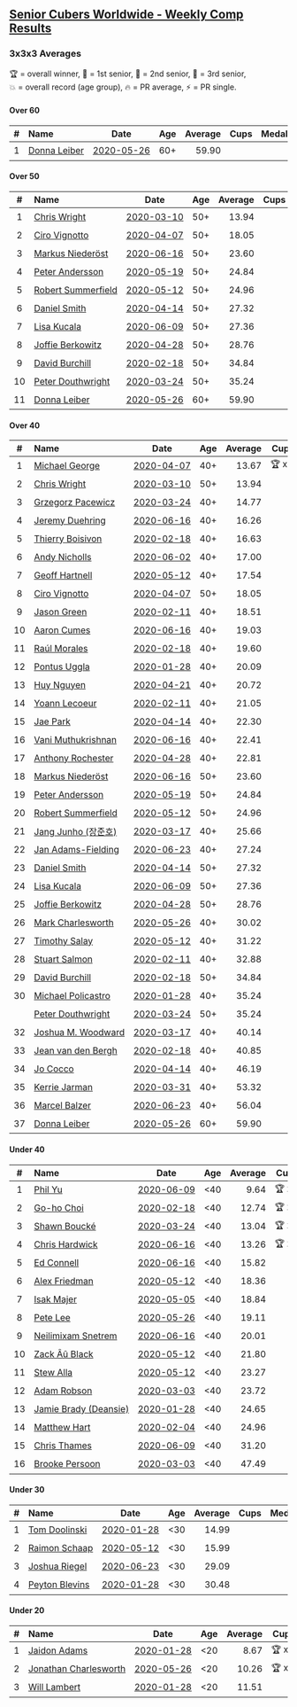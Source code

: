 <style>table {white-space: nowrap;}</style>

## [Senior Cubers Worldwide - Weekly Comp Results](/scw-comp/results/)
### 3x3x3 Averages

<span style="white-space: nowrap;">🏆 = overall winner</span>, <span style="white-space: nowrap;">🥇 = 1st senior</span>, <span style="white-space: nowrap;">🥈 = 2nd senior</span>, <span style="white-space: nowrap;">🥉 = 3rd senior</span>, <span style="white-space: nowrap;">💥 = overall record (age group)</span>, <span style="white-space: nowrap;">🔥 = PR average</span>, <span style="white-space: nowrap;">⚡ = PR single</span>.

#### Over 60

| # | Name | Date | Age | Average | Cups | Medals | Achievements | Video |
| :--: | :-- | :--: | :--: | --: | :--: | :-- | :-- | :-- |
| 1 | [Donna Leiber](../../persons/donna_leiber/333.md) | [2020-05-26](2020-05-26.md) | 60+ | 59.90 |  |  | 💥 x 1, 🔥 x 1, ⚡ x 1 | [Link](https://www.facebook.com/events/688407551989463/permalink/690851241745094/) |

#### Over 50

| # | Name | Date | Age | Average | Cups | Medals | Achievements | Video |
| :--: | :-- | :--: | :--: | --: | :--: | :-- | :-- | :-- |
| 1 | [Chris Wright](../../persons/chris_wright/333.md) | [2020-03-10](2020-03-10.md) | 50+ | 13.94 |  | 🥇 x 5, 🥈 x 3 | 💥 x 4, 🔥 x 3, ⚡ x 3 | [Link](https://www.facebook.com/events/164742401163863/permalink/166336147671155/) |
| 2 | [Ciro Vignotto](../../persons/ciro_vignotto/333.md) | [2020-04-07](2020-04-07.md) | 50+ | 18.05 |  | 🥉 x 3 | 🔥 x 2, ⚡ x 3 | [Link](https://www.facebook.com/events/510082903229069/permalink/510196029884423/) |
| 3 | [Markus Niederöst](../../persons/markus_niederost/333.md) | [2020-06-16](2020-06-16.md) | 50+ | 23.60 |  |  | 🔥 x 1, ⚡ x 1 | [Link](https://www.facebook.com/events/604103587178706/permalink/608563256732739/) |
| 4 | [Peter Andersson](../../persons/peter_andersson/333.md) | [2020-05-19](2020-05-19.md) | 50+ | 24.84 |  |  | 🔥 x 3, ⚡ x 3 | [Link](https://www.facebook.com/events/1880761498725633/permalink/1884791511655965/) |
| 5 | [Robert Summerfield](../../persons/robert_summerfield/333.md) | [2020-05-12](2020-05-12.md) | 50+ | 24.96 |  |  | 🔥 x 7, ⚡ x 5 | [Link](https://www.facebook.com/events/546188069600739/permalink/550267339192812/) |
| 6 | [Daniel Smith](../../persons/daniel_smith/333.md) | [2020-04-14](2020-04-14.md) | 50+ | 27.32 |  |  | 💥 x 2, 🔥 x 4, ⚡ x 8 | [Link](https://www.facebook.com/events/982619255468618/permalink/987007658363111/) |
| 7 | [Lisa Kucala](../../persons/lisa_kucala/333.md) | [2020-06-09](2020-06-09.md) | 50+ | 27.36 |  |  | 🔥 x 4, ⚡ x 4 | [Link](https://www.facebook.com/events/903549840109576/permalink/908241452973748/) |
| 8 | [Joffie Berkowitz](../../persons/joffie_berkowitz/333.md) | [2020-04-28](2020-04-28.md) | 50+ | 28.76 |  |  | 🔥 x 6, ⚡ x 3 | [Link](https://www.facebook.com/events/535188653858103/permalink/538649213512047/) |
| 9 | [David Burchill](../../persons/david_burchill/333.md) | [2020-02-18](2020-02-18.md) | 50+ | 34.84 |  |  | 🔥 x 3, ⚡ x 4 | [Link](https://www.facebook.com/events/2558750947697073/permalink/2563602730545228/) |
| 10 | [Peter Douthwright](../../persons/peter_douthwright/333.md) | [2020-03-24](2020-03-24.md) | 50+ | 35.24 |  |  | 🔥 x 5, ⚡ x 3 | [Link](https://www.facebook.com/events/524456301543611/permalink/526144678041440/) |
| 11 | [Donna Leiber](../../persons/donna_leiber/333.md) | [2020-05-26](2020-05-26.md) | 60+ | 59.90 |  |  | 💥 x 1, 🔥 x 1, ⚡ x 1 | [Link](https://www.facebook.com/events/688407551989463/permalink/690851241745094/) |

#### Over 40

| # | Name | Date | Age | Average | Cups | Medals | Achievements | Video |
| :--: | :-- | :--: | :--: | --: | :--: | :-- | :-- | :-- |
| 1 | [Michael George](../../persons/michael_george/333.md) | [2020-04-07](2020-04-07.md) | 40+ | 13.67 | 🏆 x 5 | 🥇 x 17, 🥈 x 4 | 💥 x 5, 🔥 x 5, ⚡ x 3 | [Link](https://www.facebook.com/events/510082903229069/permalink/514413202796039/) |
| 2 | [Chris Wright](../../persons/chris_wright/333.md) | [2020-03-10](2020-03-10.md) | 50+ | 13.94 |  | 🥇 x 5, 🥈 x 3 | 💥 x 4, 🔥 x 3, ⚡ x 3 | [Link](https://www.facebook.com/events/164742401163863/permalink/166336147671155/) |
| 3 | [Grzegorz Pacewicz](../../persons/grzegorz_pacewicz/333.md) | [2020-03-24](2020-03-24.md) | 40+ | 14.77 |  | 🥈 x 8, 🥉 x 3 | 🔥 x 3, ⚡ x 1 | [Link](https://www.facebook.com/events/524456301543611/permalink/527399597915948/) |
| 4 | [Jeremy Duehring](../../persons/jeremy_duehring/333.md) | [2020-06-16](2020-06-16.md) | 40+ | 16.26 |  | 🥈 x 2, 🥉 x 3 | 🔥 x 6, ⚡ x 3 | [Link](https://www.facebook.com/jeremy.duehring/videos/10160134838122846/) |
| 5 | [Thierry Boisivon](../../persons/thierry_boisivon/333.md) | [2020-02-18](2020-02-18.md) | 40+ | 16.63 |  | 🥈 x 1, 🥉 x 4 | 🔥 x 2, ⚡ x 5 | [Link](https://www.facebook.com/events/2558750947697073/permalink/2561495007422667/) |
| 6 | [Andy Nicholls](../../persons/andy_nicholls/333.md) | [2020-06-02](2020-06-02.md) | 40+ | 17.00 |  | 🥈 x 2, 🥉 x 4 | 🔥 x 4, ⚡ x 3 | [Link](https://www.facebook.com/events/3373950429496747/permalink/3374543089437481/) |
| 7 | [Geoff Hartnell](../../persons/geoff_hartnell/333.md) | [2020-05-12](2020-05-12.md) | 40+ | 17.54 |  | 🥈 x 2, 🥉 x 5 | 🔥 x 7, ⚡ x 4 | [Link](https://www.facebook.com/events/546188069600739/permalink/548661302686749/) |
| 8 | [Ciro Vignotto](../../persons/ciro_vignotto/333.md) | [2020-04-07](2020-04-07.md) | 50+ | 18.05 |  | 🥉 x 3 | 🔥 x 2, ⚡ x 3 | [Link](https://www.facebook.com/events/510082903229069/permalink/510196029884423/) |
| 9 | [Jason Green](../../persons/jason_green/333.md) | [2020-02-11](2020-02-11.md) | 40+ | 18.51 |  |  | 🔥 x 1, ⚡ x 1 | [Link](https://www.facebook.com/events/616423959107229/permalink/621424961940462/) |
| 10 | [Aaron Cumes](../../persons/aaron_cumes/333.md) | [2020-06-16](2020-06-16.md) | 40+ | 19.03 |  |  | 🔥 x 6, ⚡ x 4 | [Link](https://www.facebook.com/events/604103587178706/permalink/604168720505526/) |
| 11 | [Raúl Morales](../../persons/raul_morales/333.md) | [2020-02-18](2020-02-18.md) | 40+ | 19.60 |  |  | 🔥 x 1, ⚡ x 1 | |
| 12 | [Pontus Uggla](../../persons/pontus_uggla/333.md) | [2020-01-28](2020-01-28.md) | 40+ | 20.09 |  |  | 🔥 x 1, ⚡ x 1 | [Link](https://www.facebook.com/pontusuggla/videos/10156642116836576/) |
| 13 | [Huy Nguyen](../../persons/huy_nguyen/333.md) | [2020-04-21](2020-04-21.md) | 40+ | 20.72 |  |  | 🔥 x 3, ⚡ x 4 | [Link](https://www.facebook.com/events/880278499062375/permalink/881358878954337/) |
| 14 | [Yoann Lecoeur](../../persons/yoann_lecoeur/333.md) | [2020-02-11](2020-02-11.md) | 40+ | 21.05 |  |  | 🔥 x 1, ⚡ x 3 | [Link](https://www.facebook.com/events/616423959107229/permalink/616850075731284/) |
| 15 | [Jae Park](../../persons/jae_park/333.md) | [2020-04-14](2020-04-14.md) | 40+ | 22.30 |  |  | 🔥 x 5, ⚡ x 4 | [Link](https://www.facebook.com/events/982619255468618/permalink/985441481853062/) |
| 16 | [Vani Muthukrishnan](../../persons/vani_muthukrishnan/333.md) | [2020-06-16](2020-06-16.md) | 40+ | 22.41 |  |  | 🔥 x 1, ⚡ x 1 | [Link](https://www.facebook.com/events/604103587178706/permalink/605501480372250/) |
| 17 | [Anthony Rochester](../../persons/anthony_rochester/333.md) | [2020-04-28](2020-04-28.md) | 40+ | 22.81 |  |  | 🔥 x 2, ⚡ x 3 | [Link](https://www.facebook.com/events/535188653858103/permalink/535216167188685/) |
| 18 | [Markus Niederöst](../../persons/markus_niederost/333.md) | [2020-06-16](2020-06-16.md) | 50+ | 23.60 |  |  | 🔥 x 1, ⚡ x 1 | [Link](https://www.facebook.com/events/604103587178706/permalink/608563256732739/) |
| 19 | [Peter Andersson](../../persons/peter_andersson/333.md) | [2020-05-19](2020-05-19.md) | 50+ | 24.84 |  |  | 🔥 x 3, ⚡ x 3 | [Link](https://www.facebook.com/events/1880761498725633/permalink/1884791511655965/) |
| 20 | [Robert Summerfield](../../persons/robert_summerfield/333.md) | [2020-05-12](2020-05-12.md) | 50+ | 24.96 |  |  | 🔥 x 7, ⚡ x 5 | [Link](https://www.facebook.com/events/546188069600739/permalink/550267339192812/) |
| 21 | [Jang Junho (장준호)](../../persons/jang_junho/333.md) | [2020-03-17](2020-03-17.md) | 40+ | 25.66 |  |  | 🔥 x 4, ⚡ x 2 | [Link](https://www.facebook.com/events/280686576235146/permalink/281744432796027/) |
| 22 | [Jan Adams-Fielding](../../persons/jan_adams_fielding/333.md) | [2020-06-23](2020-06-23.md) | 40+ | 27.24 |  |  | 🔥 x 10, ⚡ x 7 | [Link](https://www.facebook.com/jan.adamsfielding/videos/10157164613566889/) |
| 23 | [Daniel Smith](../../persons/daniel_smith/333.md) | [2020-04-14](2020-04-14.md) | 50+ | 27.32 |  |  | 💥 x 2, 🔥 x 4, ⚡ x 8 | [Link](https://www.facebook.com/events/982619255468618/permalink/987007658363111/) |
| 24 | [Lisa Kucala](../../persons/lisa_kucala/333.md) | [2020-06-09](2020-06-09.md) | 50+ | 27.36 |  |  | 🔥 x 4, ⚡ x 4 | [Link](https://www.facebook.com/events/903549840109576/permalink/908241452973748/) |
| 25 | [Joffie Berkowitz](../../persons/joffie_berkowitz/333.md) | [2020-04-28](2020-04-28.md) | 50+ | 28.76 |  |  | 🔥 x 6, ⚡ x 3 | [Link](https://www.facebook.com/events/535188653858103/permalink/538649213512047/) |
| 26 | [Mark Charlesworth](../../persons/mark_charlesworth/333.md) | [2020-05-26](2020-05-26.md) | 40+ | 30.02 |  |  | 🔥 x 2, ⚡ x 2 | [Link](https://www.facebook.com/events/688407551989463/permalink/690761785087373/) |
| 27 | [Timothy Salay](../../persons/timothy_salay/333.md) | [2020-05-12](2020-05-12.md) | 40+ | 31.22 |  |  | 🔥 x 3, ⚡ x 4 | [Link](https://www.facebook.com/BigTSpot/videos/10215971290226347/) |
| 28 | [Stuart Salmon](../../persons/stuart_salmon/333.md) | [2020-02-11](2020-02-11.md) | 40+ | 32.88 |  |  | 🔥 x 1, ⚡ x 1 | [Link](https://www.facebook.com/events/616423959107229/permalink/621286958620929/) |
| 29 | [David Burchill](../../persons/david_burchill/333.md) | [2020-02-18](2020-02-18.md) | 50+ | 34.84 |  |  | 🔥 x 3, ⚡ x 4 | [Link](https://www.facebook.com/events/2558750947697073/permalink/2563602730545228/) |
| 30 | [Michael Policastro](../../persons/michael_policastro/333.md) | [2020-01-28](2020-01-28.md) | 40+ | 35.24 |  |  | 🔥 x 1, ⚡ x 1 | [Link](https://www.facebook.com/100008831955388/videos/2261201300850913/) |
| | [Peter Douthwright](../../persons/peter_douthwright/333.md) | [2020-03-24](2020-03-24.md) | 50+ | 35.24 |  |  | 🔥 x 5, ⚡ x 3 | [Link](https://www.facebook.com/events/524456301543611/permalink/526144678041440/) |
| 32 | [Joshua M. Woodward](../../persons/joshua_m_woodward/333.md) | [2020-03-17](2020-03-17.md) | 40+ | 40.14 |  |  | 🔥 x 3, ⚡ x 2 | [Link](https://www.facebook.com/events/280686576235146/permalink/281264172844053/) |
| 33 | [Jean van den Bergh](../../persons/jean_van_den_bergh/333.md) | [2020-02-18](2020-02-18.md) | 40+ | 40.85 |  |  | 🔥 x 1, ⚡ x 1 | [Link](https://www.facebook.com/events/2558750947697073/permalink/2564174693821365/) |
| 34 | [Jo Cocco](../../persons/jo_cocco/333.md) | [2020-04-14](2020-04-14.md) | 40+ | 46.19 |  |  | 🔥 x 5, ⚡ x 4 | [Link](https://www.facebook.com/events/982619255468618/permalink/986912875039256/) |
| 35 | [Kerrie Jarman](../../persons/kerrie_jarman/333.md) | [2020-03-31](2020-03-31.md) | 40+ | 53.32 |  |  | 🔥 x 1, ⚡ x 1 | [Link](https://www.facebook.com/events/207898257161923/permalink/210424193575996/) |
| 36 | [Marcel Balzer](../../persons/marcel_balzer/333.md) | [2020-06-23](2020-06-23.md) | 40+ | 56.04 |  |  | 🔥 x 2, ⚡ x 2 | [Link](https://www.facebook.com/events/722150235200875/permalink/723006718448560/) |
| 37 | [Donna Leiber](../../persons/donna_leiber/333.md) | [2020-05-26](2020-05-26.md) | 60+ | 59.90 |  |  | 💥 x 1, 🔥 x 1, ⚡ x 1 | [Link](https://www.facebook.com/events/688407551989463/permalink/690851241745094/) |

#### Under 40

| # | Name | Date | Age | Average | Cups | Medals | Achievements | Video |
| :--: | :-- | :--: | :--: | --: | :--: | :-- | :-- | :-- |
| 1 | [Phil Yu](../../persons/phil_yu/333.md) | [2020-06-09](2020-06-09.md) | <40 | 9.64 | 🏆 x 1 |  | 💥 x 1, 🔥 x 1, ⚡ x 1 | [Link](https://www.facebook.com/events/903549840109576/permalink/904460240018536/) |
| 2 | [Go-ho Choi](../../persons/go_ho_choi/333.md) | [2020-02-18](2020-02-18.md) | <40 | 12.74 | 🏆 x 3 |  | 💥 x 2, 🔥 x 3, ⚡ x 3 | [Link](https://www.facebook.com/events/1618332754973681/permalink/1618631721610451/) |
| 3 | [Shawn Boucké](../../persons/shawn_boucke/333.md) | [2020-03-24](2020-03-24.md) | <40 | 13.04 | 🏆 x 9 |  | 💥 x 2, 🔥 x 4, ⚡ x 2 | [Link](https://www.facebook.com/events/524456301543611/permalink/525838088072099/) |
| 4 | [Chris Hardwick](../../persons/chris_hardwick/333.md) | [2020-06-16](2020-06-16.md) | <40 | 13.26 | 🏆 x 1 |  | 🔥 x 3, ⚡ x 3 | [Link](https://www.facebook.com/events/604103587178706/permalink/607285570193841/) |
| 5 | [Ed Connell](../../persons/ed_connell/333.md) | [2020-06-16](2020-06-16.md) | <40 | 15.82 |  |  | 🔥 x 7, ⚡ x 1 | [Link](https://www.facebook.com/events/604103587178706/permalink/607127260209672/) |
| 6 | [Alex Friedman](../../persons/alex_friedman/333.md) | [2020-05-12](2020-05-12.md) | <40 | 18.36 |  |  | 🔥 x 3, ⚡ x 3 | [Link](https://www.facebook.com/events/546188069600739/permalink/550338852518994/) |
| 7 | [Isak Majer](../../persons/isak_majer/333.md) | [2020-05-05](2020-05-05.md) | <40 | 18.84 |  |  | 🔥 x 4, ⚡ x 4 | [Link](https://www.facebook.com/events/3313106775587396/permalink/3313416688889738/) |
| 8 | [Pete Lee](../../persons/pete_lee/333.md) | [2020-05-26](2020-05-26.md) | <40 | 19.11 |  |  | 🔥 x 5, ⚡ x 3 | [Link](https://www.facebook.com/events/688407551989463/permalink/691224458374439/) |
| 9 | [Neilimixam Snetrem](../../persons/neilimixam_snetrem/333.md) | [2020-06-16](2020-06-16.md) | <40 | 20.01 |  |  | 🔥 x 1, ⚡ x 1 | [Link](https://www.facebook.com/events/604103587178706/permalink/604989420423456&ref=m_notif&notif_t=event_mall_comment/) |
| 10 | [Zack Âû Black](../../persons/zack_au_black/333.md) | [2020-05-12](2020-05-12.md) | <40 | 21.80 |  |  | 🔥 x 2, ⚡ x 2 | [Link](https://www.facebook.com/events/546188069600739/permalink/550348159184730/) |
| 11 | [Stew Alla](../../persons/stew_alla/333.md) | [2020-05-12](2020-05-12.md) | <40 | 23.27 |  |  | 🔥 x 1, ⚡ x 1 | [Link](https://www.facebook.com/events/546188069600739/permalink/550354812517398/) |
| 12 | [Adam Robson](../../persons/adam_robson/333.md) | [2020-03-03](2020-03-03.md) | <40 | 23.72 |  |  | 🔥 x 4, ⚡ x 6 | [Link](https://www.facebook.com/events/241721610185997/permalink/244428349915323/) |
| 13 | [Jamie Brady (Deansie)](../../persons/jamie_brady/333.md) | [2020-01-28](2020-01-28.md) | <40 | 24.65 |  |  | 🔥 x 1, ⚡ x 2 | [Link](https://www.facebook.com/Magnacube.askme/videos/1047021635647834/) |
| 14 | [Matthew Hart](../../persons/matthew_hart/333.md) | [2020-02-04](2020-02-04.md) | <40 | 24.96 |  |  | 🔥 x 1, ⚡ x 1 | [Link](https://www.facebook.com/bazosoft/videos/10221648844229649/) |
| 15 | [Chris Thames](../../persons/chris_thames/333.md) | [2020-06-09](2020-06-09.md) | <40 | 31.20 |  |  | 🔥 x 4, ⚡ x 4 | [Link](https://www.facebook.com/events/903549840109576/permalink/906712713126622/) |
| 16 | [Brooke Persoon](../../persons/brooke_persoon/333.md) | [2020-03-03](2020-03-03.md) | <40 | 47.49 |  |  | 🔥 x 2, ⚡ x 2 | [Link](https://www.facebook.com/events/241721610185997/permalink/245749193116572/) |

#### Under 30

| # | Name | Date | Age | Average | Cups | Medals | Achievements | Video |
| :--: | :-- | :--: | :--: | --: | :--: | :-- | :-- | :-- |
| 1 | [Tom Doolinski](../../persons/tom_doolinski/333.md) | [2020-01-28](2020-01-28.md) | <30 | 14.99 |  |  | 💥 x 1, 🔥 x 1, ⚡ x 1 | [Link](https://www.facebook.com/tom.dooley.35175/videos/1479385075550710/) |
| 2 | [Raimon Schaap](../../persons/raimon_schaap/333.md) | [2020-05-12](2020-05-12.md) | <30 | 15.99 |  |  | 🔥 x 5, ⚡ x 4 | [Link](https://www.facebook.com/events/546188069600739/permalink/547513629468183/) |
| 3 | [Joshua Riegel](../../persons/joshua_riegel/333.md) | [2020-06-23](2020-06-23.md) | <30 | 29.09 |  |  | 🔥 x 2, ⚡ x 2 | [Link](https://www.facebook.com/events/722150235200875/permalink/725666218182610/) |
| 4 | [Peyton Blevins](../../persons/peyton_blevins/333.md) | [2020-01-28](2020-01-28.md) | <30 | 30.48 |  |  | 🔥 x 1, ⚡ x 1 | [Link](https://www.facebook.com/TheNewProcess/videos/3093917170665620/) |

#### Under 20

| # | Name | Date | Age | Average | Cups | Medals | Achievements | Video |
| :--: | :-- | :--: | :--: | --: | :--: | :-- | :-- | :-- |
| 1 | [Jaidon Adams](../../persons/jaidon_adams/333.md) | [2020-01-28](2020-01-28.md) | <20 | 8.67 | 🏆 x 2 |  | 💥 x 1, 🔥 x 1, ⚡ x 1 | [Link](https://www.facebook.com/jaidon.adams.1/videos/2562434104083122/) |
| 2 | [Jonathan Charlesworth](../../persons/jonathan_charlesworth/333.md) | [2020-05-26](2020-05-26.md) | <20 | 10.26 | 🏆 x 1 |  | 🔥 x 1, ⚡ x 1 | [Link](https://www.facebook.com/events/688407551989463/permalink/690761785087373/) |
| 3 | [Will Lambert](../../persons/will_lambert/333.md) | [2020-01-28](2020-01-28.md) | <20 | 11.51 |  |  | 🔥 x 1, ⚡ x 1 | [Link](https://www.facebook.com/Willislwynlambert/videos/10221470476215884/) |


<!-- Global site tag (gtag.js) - Google Analytics -->
<script async src="https://www.googletagmanager.com/gtag/js?id=UA-86348435-3"></script>
<script>window.dataLayer = window.dataLayer || []; function gtag() {dataLayer.push(arguments);} gtag('js', new Date()); gtag('config', 'UA-86348435-3');</script>
